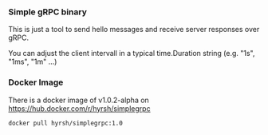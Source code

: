 ### Simple gRPC binary

This is just a tool to send hello messages and receive server responses over gRPC.

You can adjust the client intervall in a typical time.Duration string (e.g. "1s", "1ms", "1m" ...)

### Docker Image

There is a docker image of v1.0.2-alpha on https://hub.docker.com/r/hyrsh/simplegrpc

```
docker pull hyrsh/simplegrpc:1.0
```